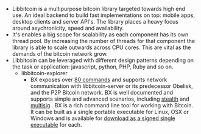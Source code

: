- Libbitcoin is a multipurpose bitcoin library targeted towards high end  use. An ideal backend to build fast implementations on top: mobile apps,  desktop clients and server API's. The library places a heavy focus around asychronicity, speed and availability.
- It's enables a big scope for scalability as each component has its own thread pool. By increasing the number of threads for that component the library is able to scale outwards across CPU cores. This are vital as the demands of the bitcoin network grow.
- Libbitcoin can be leveraged with different design patterns depending on the task or application: javascript, python, PHP, Ruby and so on.
	- libbitcoin-explorer
		- BX exposes over  [80 commands](https://github.com/libbitcoin/libbitcoin-explorer/wiki) 
		  and supports network communication with libbitcoin-server or its 
		  predecessor Obelisk, and the P2P Bitcoin network. BX is well documented 
		  and supports simple and advanced scenarios, including  [stealth](https://wiki.unsystem.net/en/index.php/DarkWallet/Alpha#Stealth)  and  [multisig](https://en.bitcoin.it/wiki/Multisignature) .
		  BX is a rich command line tool for working with Bitcoin. It can be 
		  built as a single portable executable for Linux, OSX or Windows and is 
		  available for  [download as a signed single executable](https://github.com/libbitcoin/libbitcoin-explorer/wiki/Download-BX)  for each.